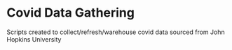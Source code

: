 # Covid Data Gathering

Scripts created to collect/refresh/warehouse covid data sourced from John Hopkins University
